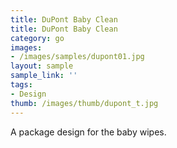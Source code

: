 ```yaml
---
title: DuPont Baby Clean
title: DuPont Baby Clean
category: go
images:
- /images/samples/dupont01.jpg
layout: sample
sample_link: ''
tags:
- Design
thumb: /images/thumb/dupont_t.jpg
---
```

A package design for the baby wipes.
